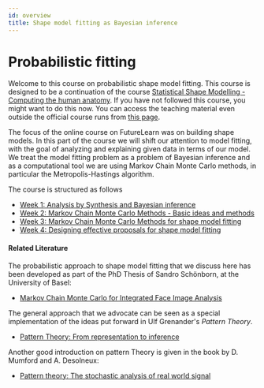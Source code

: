 ```yaml
---
id: overview
title: Shape model fitting as Bayesian inference
---
```


# Probabilistic fitting

Welcome to this course on probabilistic shape model fitting. This course
is designed to be a continuation of the course [Statistical Shape Modelling - Computing the human anatomy](https://futurelearn.com/courses/statistical-shape-modelling). If you have not 
followed this course, you might want to do this now. You can access the teaching material even outside the official course runs from [this page](https://gravis.dmi.unibas.ch/PMM/lectures/ssm_courseRun19/).

The focus of the online course on FutureLearn was on building shape models. In this part of the course we will shift our attention to model fitting, with the goal of
analyzing and explaining given data in terms of our model. We treat the model fitting problem as a problem of Bayesian inference and as a computational tool we are using Markov Chain Monte Carlo methods, in particular the Metropolis-Hastings algorithm. 

The course is structured as follows

* [Week 1: Analysis by Synthesis and Bayesian inference](week1/week1)
* [Week 2: Markov Chain Monte Carlo Methods - Basic ideas and methods](week2/week2)
* [Week 3: Markov Chain Monte Carlo Methods for shape model fitting](week3/week3)
* [Week 4: Designing effective proposals for shape model fitting](week4/week4)

#### Related Literature

The probabilistic approach to shape model fitting that we discuss here has been developed as part of the PhD Thesis of Sandro Schönborn, at the University of Basel:

* [Markov Chain Monte Carlo for Integrated Face Image Analysis](https://edoc.unibas.ch/34084/1/Schoenborn-PhD.pdf)

The general approach that we advocate can be seen as a special implementation of the ideas put forward in Ulf Grenander's *Pattern Theory*. 
* [Pattern Theory: From representation to inference](https://oxford.universitypressscholarship.com/view/10.1093/oso/9780198505709.001.0001/isbn-9780198505709)

Another good introduction on pattern Theory is given in the book by D. Mumford and A. Desolneux:
* [Pattern theory: The stochastic analysis of real world signal](https://www.goodreads.com/book/show/9046935-pattern-theory)
